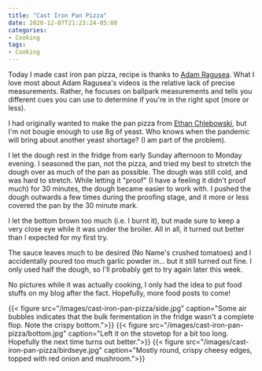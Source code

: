 ```yaml
---
title: "Cast Iron Pan Pizza"
date: 2020-12-07T21:23:24-05:00
categories:
- Cooking
tags:
- Cooking
---
```


Today I made cast iron pan pizza, recipe is thanks to [Adam Ragusea](https://www.youtube.com/watch?v=uYxB4QBlrx4). What I love most about Adam Ragusea's videos is the relative lack of precise measurements. Rather, he focuses on ballpark measurements and tells you different cues you can use to determine if you're in the right spot (more or less). 

I had originally wanted to make the pan pizza from [Ethan Chlebowski](https://www.youtube.com/watch?v=lhMhYKSMWIY), but I'm not bougie enough to use 8g of yeast. Who knows when the pandemic will bring about another yeast shortage? (I am part of the problem). 

I let the dough rest in the fridge from early Sunday afternoon to Monday evening. I seasoned the pan, not the pizza, and tried my best to stretch the dough over as much of the pan as possible. The dough was still cold, and was hard to stretch. While letting it "proof" (I have a feeling it didn't proof much) for 30 minutes, the dough became easier to work with. I pushed the dough outwards a few times during the proofing stage, and it more or less covered the pan by the 30 minute mark. 

I let the bottom brown too much (i.e. I burnt it), but made sure to keep a very close eye while it was under the broiler. All in all, it turned out better than I expected for my first try. 

The sauce leaves much to be desired (No Name's crushed tomatoes) and I accidentally poured too much garlic powder in... but it still turned out fine. I only used half the dough, so I'll probably get to try again later this week. 

No pictures while it was actually cooking, I only had the idea to put food stuffs on my blog after the fact. Hopefully, more food posts to come!

{{< figure src="/images/cast-iron-pan-pizza/side.jpg" caption="Some air bubbles indicates that the bulk fermentation in the fridge wasn't a complete flop. Note the crispy bottom.">}}
{{< figure src="/images/cast-iron-pan-pizza/bottom.jpg" caption="Left it on the stovetop for a bit too long. Hopefully the next time turns out better.">}}
{{< figure src="/images/cast-iron-pan-pizza/birdseye.jpg" caption="Mostly round, crispy cheesy edges, topped with red onion and mushroom.">}}
